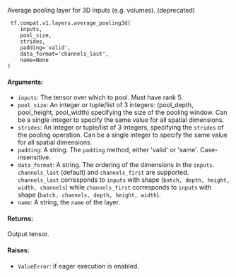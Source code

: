 
Average pooling layer for 3D inputs (e.g. volumes). (deprecated)

```
 tf.compat.v1.layers.average_pooling3d(
    inputs,
    pool_size,
    strides,
    padding='valid',
    data_format='channels_last',
    name=None
)
```
#### Arguments:
- `inputs`: The tensor over which to pool. Must have rank 5.
- `pool_size`: An integer or tuple/list of 3 integers: (pool_depth, pool_height, pool_width) specifying the size of the pooling window. Can be a single integer to specify the same value for all spatial dimensions.
- `strides`: An integer or tuple/list of 3 integers, specifying the `strides` of the pooling operation. Can be a single integer to specify the same value for all spatial dimensions.
- `padding`: A string. The `padding` method, either 'valid' or 'same'. Case-insensitive.
- `data_format`: A string. The ordering of the dimensions in the `inputs`. `channels_last` (default) and `channels_first` are supported. `channels_last` corresponds to `inputs` with shape (`batch, depth, height, width, channels`) while `channels_first` corresponds to `inputs` with shape (`batch, channels, depth, height, width`).
- `name`: A string, the `name` of the layer.
#### Returns:

Output tensor.
#### Raises:
- `ValueError`: if eager execution is enabled.
